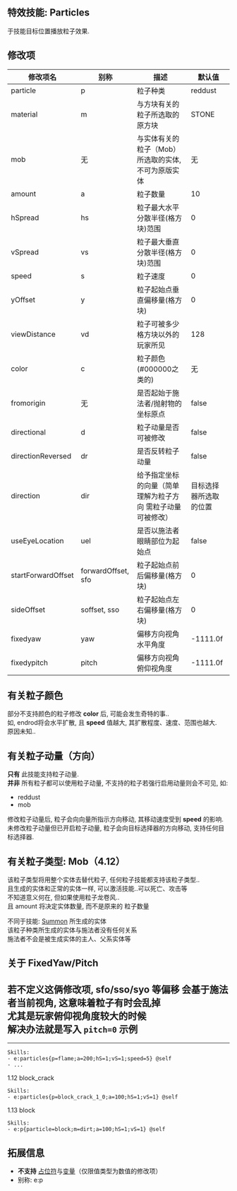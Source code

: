 特效技能: Particles
--------------------------

于技能目标位置播放粒子效果.

修改项
----------

| 修改项名 | 别称    | 描述                                                                                                    | 默认值 |
|-----------|------------|----------------------------------------------------------------------------------------------------------------|---------------|
| particle  | p  | 粒子种类  | reddust |
| material | m | 与方块有关的粒子所选取的原方块 | STONE |
| mob | 无 | 与实体有关的粒子（Mob）所选取的实体, 不可为原版实体 | 无 |
| amount | a | 粒子数量 | 10    |
| hSpread | hs  | 粒子最大水平分散半径(格方块)范围 | 0     |
| vSpread | vs  | 粒子最大垂直分散半径(格方块)范围 | 0     |
| speed | s   | 粒子速度 | 0 |
| yOffset | y   | 粒子起始点垂直偏移量(格方块) | 0 |
| viewDistance | vd  | 粒子可被多少格方块以外的玩家所见 | 128   |
| color | c | 粒子颜色(#000000之类的) | 无 |
| fromorigin | 无 | 是否起始于施法者/抛射物的坐标原点 | false |
| directional | d | 粒子动量是否可被修改 | false | 
| directionReversed | dr | 是否反转粒子动量 | false | 
| direction | dir | 给予指定坐标的向量（简单理解为粒子方向 需粒子动量可被修改） | 目标选择器所选取的位置 | 
| useEyeLocation | uel | 是否以施法者眼睛部位为起始点 | false |
| startForwardOffset   | forwardOffset, sfo | 粒子起始点前后偏移量(格方块) | 0 |
| sideOffset | soffset, sso | 粒子起始点左右偏移量(格方块) | 0 |
| fixedyaw | yaw | 偏移方向视角水平角度 | -1111.0f |
| fixedypitch | pitch | 偏移方向视角俯仰视角度 | -1111.0f |

有关粒子颜色
-------

部分不支持颜色的粒子修改 **color** 后, 可能会发生奇特的事..  
如, endrod将会水平扩散, 且 **speed** 值越大, 其扩散程度、速度、范围也越大.  
原因未知..

有关粒子动量（方向）
--------

**只有** 此技能支持粒子动量.  
**并非** 所有粒子都可以使用粒子动量, 不支持的粒子若强行启用动量则会不可见, 如:  
 
-   reddust
-   mob  

修改粒子动量后, 粒子会向向量所指示方向移动, 其移动速度受到 **speed** 的影响.   
未修改粒子动量但已开启粒子动量, 粒子会向目标选择器的方向移动, 支持任何目标选择器.  

有关粒子类型: Mob（4.12）
------------------------

该粒子类型将用整个实体去替代粒子, 任何粒子技能都支持该粒子类型..  
且生成的实体和正常的实体一样, 可以激活技能..可以死亡、攻击等  
不知道意义何在, 但如果使用粒子龙卷风..  
且 amount 将决定实体数量, 而不是原来的 粒子数量  

不同于技能: [Summon](/技能/列表/summon) 所生成的实体  
该粒子种类所生成的实体与施法者没有任何关系  
施法者不会是被生成实体的主人、父系实体等

关于 FixedYaw/Pitch
--------

若不定义这俩修改项, sfo/sso/syo 等偏移 会基于施法者当前视角, 这意味着粒子有时会乱掉  
尤其是玩家俯仰视角度较大的时候  
解决办法就是写入 `pitch=0`
示例
--------

----
    Skills:
    - e:particles{p=flame;a=200;hS=1;vS=1;speed=5} @self
    - ...
1.12 block_crack

    Skills:
    - e:particles{p=block_crack_1_0;a=100;hS=1;vS=1} @self

1.13 block

    Skills:
    - e:p{particle=block;m=dirt;a=100;hS=1;vS=1} @self

拓展信息
-------

- **不支持** [占位符](/技能/占位符)与[变量](/技能/变量)（仅限值类型为数值的修改项）
- 别称: e:p